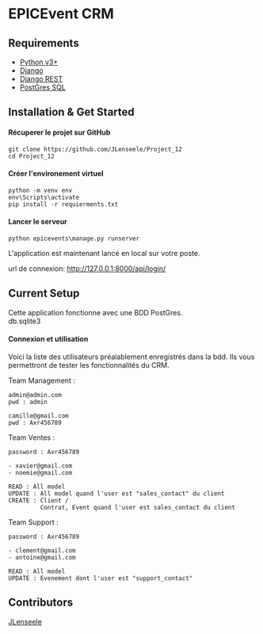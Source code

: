 # EPICEvent CRM

## Requirements

+ [Python v3+](https://www.python.org/downloads/)
+ [Django](https://www.djangoproject.com/download/)
+ [Django REST](https://www.django-rest-framework.org/)
+ [PostGres SQL](https://www.postgresql.org/download/)

## Installation & Get Started

#### Récuperer le projet sur GitHub

    git clone https://github.com/JLenseele/Project_12
    cd Project_12

#### Créer l'environement virtuel

    python -m venv env
    env\Scripts\activate
    pip install -r requierments.txt
    
#### Lancer le serveur

    python epicevents\manage.py runserver


L'application est maintenant lancé en local sur votre poste.

url de connexion: http://127.0.0.1:8000/api/login/

## Current Setup

Cette application fonctionne avec une BDD PostGres.  
db.sqlite3  
  
#### Connexion et utilisation

Voici la liste des utilisateurs préalablement enregistrés dans la bdd.
Ils vous permettront de tester les fonctionnalités du CRM.

Team Management :

    admin@admin.com
    pwd : admin

    camille@gmail.com
    pwd : Axr456789

Team Ventes :

    password : Axr456789
    
    - xavier@gmail.com
    - noemie@gmail.com

    READ : All model
    UPDATE : All model quand l'user est "sales_contact" du client
    CREATE : Client /
             Contrat, Event quand l'user est sales_contact du client
    

Team Support :

    password : Axr456789

    - clement@gmail.com
    - antoine@gmail.com

    READ : All model
    UPDATE : Evenement dont l'user est "support_contact"

## Contributors

[JLenseele](https://github.com/JLenseele)
